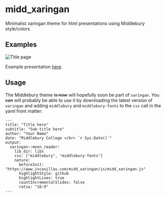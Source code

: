 # midd_xaringan

Minimalist xaringan theme for html presentations using Middlebury style/colors

## Examples

![Title page](./img/ex/middlebury_showcase.gif)

Example presentation [here](https://www.jvcasillas.com/midd_xaringan/slides/index.html). 

## Usage

The Middlebury theme ~~is now~~ will hopefully soon be part of `xaringan`. You ~~can~~ 
will probably be able to use it by downloading the latest version of `xaringan` and adding `middlebury` 
and `middlebury-fonts` to the `css` call in the yaml front matter: 


```
---
title: "Title here"
subtitle: "Sub-title here"
author: "Your Name"
date: "Middlebury College </br> `r Sys.Date()`"
output:
  xaringan::moon_reader:
    lib_dir: libs
    css: ["middlebury", "middlebury-fonts"]
    nature:
      beforeInit: "https://www.jvcasillas.com/midd_xaringan/js/midd_xaringan.js"
      highlightStyle: github
      highlightLines: true
      countIncrementalSlides: false
      ratio: "16:9"
---
```
